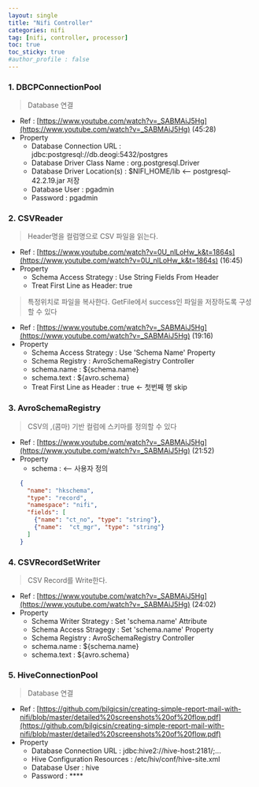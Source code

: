 ```yaml
---
layout: single
title: "Nifi Controller"
categories: nifi
tag: [nifi, controller, processor]
toc: true
toc_sticky: true
#author_profile : false
---
```




### 1. DBCPConnectionPool
> Database 연결

* Ref : [https://www.youtube.com/watch?v=_SABMAiJ5Hg](https://www.youtube.com/watch?v=_SABMAiJ5Hg) (45:28)
* Property
  - Database Connection URL : jdbc:postgresql://db.deogi:5432/postgres
  - Database Driver Class Name : org.postgresql.Driver
  - Database Driver Location(s) : $NIFI_HOME/lib  <-- postgresql-42.2.19.jar 저장
  - Database User : pgadmin
  - Password : pgadmin
  
  
### 2. CSVReader
> Header명을 컬럼명으로  CSV 파일을 읽는다.

* Ref : [https://www.youtube.com/watch?v=0U_nlLoHw_k&t=1864s](https://www.youtube.com/watch?v=0U_nlLoHw_k&t=1864s) (16:45)
* Property
  - Schema Access Strategy : Use String Fields From Header
  - Treat First Line as Header: true

> 특정위치로 파일을 복사한다. GetFile에서 success인 파일을 저장하도록 구성할 수 있다

* Ref : [https://www.youtube.com/watch?v=_SABMAiJ5Hg](https://www.youtube.com/watch?v=_SABMAiJ5Hg) (19:16)
* Property
  - Schema Access Strategy : Use 'Schema Name' Property
  - Schema Registry : AvroSchemaRegistry Controller
  - schema.name : ${schema.name}
  - schema.text : ${avro.schema}
  - Treat First Line as Header : true <- 첫번째 행 skip

### 3. AvroSchemaRegistry
> CSV의 ,(콤마) 기반 컬럼에 스키마를 정의할 수 있다

* Ref : [https://www.youtube.com/watch?v=_SABMAiJ5Hg](https://www.youtube.com/watch?v=_SABMAiJ5Hg) (21:52)
* Property
  - schema : <-- 사용자 정의
  ```json
  {
    "name": "hkschema",
    "type": "record",
    "namespace": "nifi",
    "fields": [
      {"name": "ct_no", "type": "string"},
      {"name":  "ct_mgr", "type": "string"}
    ]
  }
  ```



### 4. CSVRecordSetWriter

> CSV Record를 Write한다.

* Ref : [https://www.youtube.com/watch?v=_SABMAiJ5Hg](https://www.youtube.com/watch?v=_SABMAiJ5Hg) (24:02)
* Property
  - Schema Writer Strategy : Set 'schema.name' Attribute
  - Schema Access Stragegy : Set 'schema.name' Property
  - Schema Registry : AvroSchemaRegistry Controller
  - schema.name : ${schema.name}
  - schema.text : ${avro.schema}
  



### 5. HiveConnectionPool
> Database 연결

* Ref : [https://github.com/bilgicsin/creating-simple-report-mail-with-nifi/blob/master/detailed%20screenshots%20of%20flow.pdf](https://github.com/bilgicsin/creating-simple-report-mail-with-nifi/blob/master/detailed%20screenshots%20of%20flow.pdf)
* Property
  - Database Connection URL : jdbc:hive2://hive-host:2181/;...
  - Hive Configuration Resources : /etc/hiv/conf/hive-site.xml
  - Database User : hive
  - Password : ****